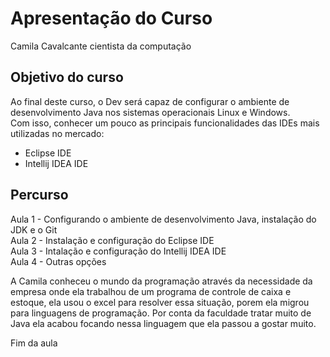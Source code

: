 # Apresentação do Curso

Camila Cavalcante 
cientista da computação

## Objetivo do curso

Ao final deste curso, o Dev será capaz de configurar o ambiente de desenvolvimento Java nos sistemas operacionais Linux e Windows.  
Com isso, conhecer um pouco as principais funcionalidades das IDEs mais utilizadas no mercado:  
- Eclipse IDE  
- Intellij IDEA IDE

## Percurso

Aula 1 - Configurando o ambiente de desenvolvimento Java, instalação do JDK e o Git  
Aula 2 - Instalação e configuração do Eclipse IDE  
Aula 3 - Intalação e configuração do Intellij IDEA IDE  
Aula 4 - Outras opções  

A Camila conheceu o mundo da programação através da necessidade da empresa onde ela trabalhou de um programa de controle de caixa e estoque, ela usou o excel para resolver essa situação, porem ela migrou para linguagens de programação. Por conta da faculdade tratar muito de Java ela acabou focando nessa linguagem que ela passou a gostar muito.

Fim da aula
